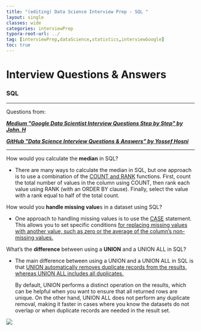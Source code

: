 ```yaml
---
title: "(editing) Data Science Interview Prep - SQL "
layout: single
classes: wide
categories: interviewPrep
typora-root-url: ../
tag: [interviewPrep,dataScience,statistics,interviewGoogle]
toc: true 
---
```


# Interview Questions & Answers

### SQL

---

Questions from: 

<I><b>[Medium "Google Data Scientist Interview Questions Step by Step" by John. H](https://medium.com/@bigtechinterviews/google-data-scientist-interview-questions-step-by-step-answers-2024-edition-094506cbde21) </b></I>

<I><b>[GitHub "Data Science Interview Questions & Answers" by Yossef Hosni](https://github.com/youssefHosni/Data-Science-Interview-Questions-Answers/blob/main/Statistics%20Interview%20Questions%20%26%20Answers%20for%20Data%20Scientists.md)</b></I>

---





How would you calculate the **median** in SQL?

- There are many ways to calculate the median in SQL, but one approach is to use a combination of the <u>COUNT and RANK</u> functions. First, count the total number of values in the column using COUNT, then rank each value using RANK (with an ORDER BY clause). Finally, select the value with a rank equal to half of the total count.

How would you **handle missing value**s in a dataset using SQL?

- One approach to handling missing values is to use the <u>CASE</u> statement. This allows you to set specific conditions <u>for replacing missing values with another value, such as zero or the average of the column’s non-missing values.</u>

What’s the **difference** between using a **UNION** and a UNION ALL in SQL?

- The main difference between using a UNION and a UNION ALL in SQL is that <u>UNION automatically removes duplicate records from the results, whereas UNION ALL includes all duplicates.</u> <br>

  By default, UNION performs a distinct operation on the results, which can be helpful when you want to ensure that all returned rows are unique. On the other hand, UNION ALL does not perform any duplicate removal, making it faster in cases where you know the datasets do not overlap or when duplicate records are needed in the result set.

<img src="/blog/images/2024-08-05-InterviewPrep_SQL/image-20240805131700584.png">